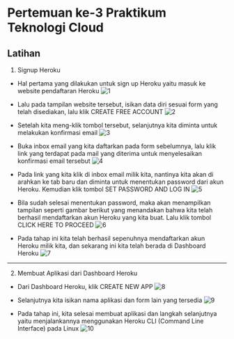 # Pertemuan ke-3 Praktikum Teknologi Cloud

## Latihan

1. Signup Heroku

- Hal pertama yang dilakukan untuk sign up Heroku yaitu masuk ke website pendaftaran Heroku 
![1](https://github.com/amharnh13/tekn-cloud-computing/blob/master/minggu-03/Image/1.png)

- Lalu pada tampilan website tersebut, isikan data diri sesuai form yang telah disediakan, lalu klik CREATE FREE ACCOUNT
![2](https://github.com/amharnh13/tekn-cloud-computing/blob/master/minggu-03/Image/2.png)

- Setelah kita meng-klik tombol tersebut, selanjutnya kita diminta untuk melakukan konfirmasi email
![3](https://github.com/amharnh13/tekn-cloud-computing/blob/master/minggu-03/Image/3.png)

- Buka inbox email yang kita daftarkan pada form sebelumnya, lalu klik link yang terdapat pada mail yang diterima untuk menyelesaikan konfirmasi email tersebut
![4](https://github.com/amharnh13/tekn-cloud-computing/blob/master/minggu-03/Image/4.png)

- Pada link yang kita klik di inbox email milik kita, nantinya kita akan di arahkan ke tab baru dan diminta untuk menentukan password dari akun Heroku. Kemudian klik tombol SET PASSWORD AND LOG IN 
![5](https://github.com/amharnh13/tekn-cloud-computing/blob/master/minggu-03/Image/5.png)

- Bila sudah selesai menentukan password, maka akan menampilkan tampilan seperti gambar berikut yang menandakan bahwa kita telah berhasil mendaftarkan akun Heroku yang kita buat. Lalu klik tombol CLICK HERE TO PROCEED
![6](https://github.com/amharnh13/tekn-cloud-computing/blob/master/minggu-03/Image/6.png)

- Pada tahap ini kita telah berhasil sepenuhnya mendaftarkan akun Heroku milik kita, dan sekarang ini kita telah berada di Dashboard Heroku
![7](https://github.com/amharnh13/tekn-cloud-computing/blob/master/minggu-03/Image/7.png)

---

2. Membuat Aplikasi dari Dashboard Heroku

- Dari Dashboard Heroku, klik CREATE NEW APP
![8](https://github.com/amharnh13/tekn-cloud-computing/blob/master/minggu-03/Image/8.png)

- Selanjutnya kita isikan nama aplikasi dan form lain yang tersedia
![9](https://github.com/amharnh13/tekn-cloud-computing/blob/master/minggu-03/Image/9.png)

- Pada tahap ini, kita selesai membuat aplikasi dan langkah selanjutnya yaitu menjalankannya menggunakan Heroku CLI (Command Line Interface) pada Linux
![10](https://github.com/amharnh13/tekn-cloud-computing/blob/master/minggu-03/Image/10.png)
